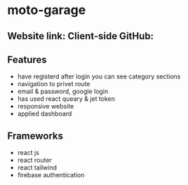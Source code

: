 # moto-garage



## Website link: Client-side GitHub:


## Features
- have registerd after login you can see category sections
- navigation to privet route
- email & password, google login
- has used react queary & jet token
- responsive website
- applied dashboard



## Frameworks
- react js
- react router
- react tailwind
- firebase authentication

